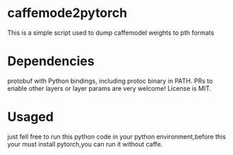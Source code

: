 # caffemode2pytorch
This is a simple script used to dump caffemodel weights to pth formats
# Dependencies
protobuf with Python bindings, including protoc binary in PATH.
PRs to enable other layers or layer params are very welcome!
License is MIT.
# Usaged
just fell free to run this python code in your python environment,before this your must install pytorch,you can run it without caffe.

